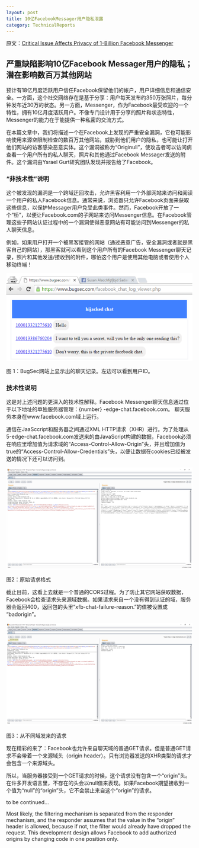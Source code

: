 ```yaml
---
layout: post
title: 10亿FacebookMessager用户隐私泄露
category: TechnicalReports
---
```


原文：[Critical Issue Affects Privacy of 1-Billion Facebook Messenger](http://www.cynet.com/wp-content/uploads/2016/12/Blog-Post-BugSec-Cynet-Facebook-Originull.pdf)

## 严重缺陷影响10亿Facebook Messager用户的隐私；潜在影响数百万其他网站

预计有18亿月度活跃用户信任Facebook保留他们的帐户，用户详细信息和通信安全。一方面，这个社交网络存在是基于分享：用户每天发布约350万张照片，每分钟发布近30万的状态。另一方面，Messenger，作为Facebook最受欢迎的一个特性，拥有10亿月度活跃用户。不像专门设计用于分享的照片和状态特性，Messenger的能力在于能提供一种私密的交流方式。

在本篇文章中，我们将描述一个在Facebook上发现的严重安全漏洞，它也可能影响使用来源空限制检查的数百万其他网站，威胁到他们用户的隐私，也可能让打开他们网站的访客感染恶意实体。这个漏洞被称为“Originull”，使攻击者可以访问病查看一个用户所有的私人聊天，照片和其他通过Facebook Messager发送的附件。这个漏洞由Ysrael Gurt研究团队发现并报告给了Facebook。

### “非技术性”说明

这个被发现的漏洞是一个跨域迂回攻击，允许黑客利用一个外部网站来访问和阅读一个用户的私人Facebook信息。通常来说，浏览器只允许Facebook页面来获取这些信息，以保护Messager用户免受此类事件。然而，Facebook开放了一个“桥”，以便让Facebook.com的子网站来访问Messenger信息。在Facebook管理这些子网站认证过程中的一个漏洞使得恶意网站有可能访问到Messenger的私人聊天信息。

例如，如果用户打开一个被黑客接管的网站（通过恶意广告，安全漏洞或者就是黑客自己的网站），那黑客就可以看到这个用户所有的Facebook Messenger聊天记录，照片和其他发送/接收到的附件，哪怕这个用户是使用其他电脑或者使用个人移动终端！


![2016-12-15-1](https://github.com/jesseei/jesseei.github.io/blob/master/pic/2016-12-15-1.PNG)

图 1：BugSec网站上显示出的聊天记录。左边可以看到用户ID。


### 技术性说明

这是对上述问题的更深入的技术性解释。Facebook Messenger聊天信息通过位于以下地址的单独服务器管理：{number} -edge-chat.facebook.com。 聊天服务本身在www.facebook.com域上运行。

通信在JaaSccript和服务器之间通过XML HTTP请求（XHR）进行。为了处理从5-edge-chat.facebook.com发送来的由JavaScript构建的数据，Facebook必须在响应里增加值为请求域的“Access-Control-Allow-Origin”头，并且增加值为true的“Access-Control-Allow-Credentials”头，以便让数据在cookies已经被发送的情况下还可以访问到。

![2016-12-15-2](https://github.com/jesseei/jesseei.github.io/blob/master/pic/2016-12-15-2.PNG)

图2：原始请求格式

截止目前，这看上去就是一个普通的CORS过程。为了防止其它网站获取数据，Facebook会检查请求头来源域数据。如果请求来自一个没有得到认证的域，服务器会返回400，返回包的头里“xfb-chat-failure-reason.”的值被设置成 “badorigin”。

![2016-12-15-3](https://github.com/jesseei/jesseei.github.io/blob/master/pic/2016-12-15-3.PNG)

图3：从不同域发来的请求

现在精彩的来了：Facebook也允许来自聊天域的普通GET请求。但是普通GET请求不会带着一个来源域头（origin header）。只有浏览器发送的XHR类型的请求才会包含一个来源域头。

所以，当服务器接受到一个GET请求的时候，这个请求没有包含一个“origin”头。在许多开发语言里，不存在的头会以null值来表现。如果Facebook期望接收到一个值为“null”的“origin”头，它不会禁止来自这个“origin”的请求。

to be continued...

Most likely, the filtering mechanism is separated from the responder mechanism, and
the responder assumes that the value in the “origin” header is allowed, because if not,
the filter would already have dropped the request. This development design allows
Facebook to add authorized origins by changing code in one position only.